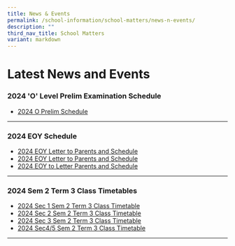 ```yaml
---
title: News & Events
permalink: /school-information/school-matters/news-n-events/
description: ""
third_nav_title: School Matters
variant: markdown
---
```

# Latest News and Events


### 2024 'O' Level Prelim Examination  Schedule

* [2024 O Prelim Schedule](/files/Examination%20Timetables/2024%20Exam%20Timetables/PRELIMS/O_Prelims_2024_5_Aug_2024.pdf)


<hr>


### 2024 EOY Schedule
* [2024 EOY Letter to Parents and Schedule](/files/Level%20Matters/S1/2024_Letter_to_Parents_EOY_Sec_1.pdf)
* [2024 EOY Letter to Parents and Schedule](/files/Level%20Matters/S2/2024_Letter_to_Parents_EOY_Sec_2.pdf)
* [2024 EOY to Letter Parents and Schedule](/files/Level%20Matters/S3/2024_Letter_to_Parents_EOY_Sec_3.pdf)

<hr>



### 2024 Sem 2 Term 3 Class Timetables
* [2024 Sec 1 Sem 2 Term 3 Class Timetable](/school-information/level-matters/secondary-1/class-timetables/) 
* [2024 Sec 2 Sem 2 Term 3 Class Timetable](/school-information/level-matters/secondary-2/class-timetables/) 
* [2024 Sec 3 Sem 2 Term 3 Class Timetable](/school-information/level-matters/secondary-3/class-timetables/)
* [2024 Sec4/5 Sem 2 Term 3 Class Timetable](/school-information/level-matters/secondary-4-5/class-timetables/) 
<hr>